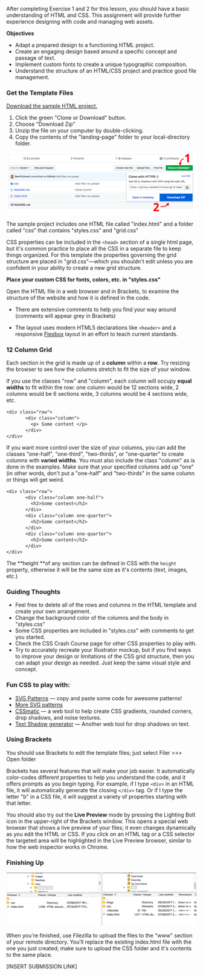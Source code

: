 After completing Exercise 1 and 2 for this lesson, you should have a basic understanding of HTML and CSS. This assignment will provide further experience designing with code and managing web assets.

**Objectives**

* Adapt a prepared design to a functioning HTML project.
* Create an engaging design based around a specific concept and passage of text.
* Implement custom fonts to create a unique typographic composition.
* Understand the structure of an HTML/CSS project and practice good file management.

### Get the Template Files

[Download the sample HTML project.](https://github.com/BenFictional/grid-template)

1. Click the green "Clone or Download" button.
2. Choose "Download Zip"
3. Unzip the file on your computer by double-clicking. 
4. Copy the contents of the "landing-page" folder to your local-directory folder.

![](/assets/lesson-2/github-tut.png)

The sample project includes one HTML file called "index.html" and a folder called "css" that contains "styles.css" and "grid.css"

CSS properties can be included in the `<head>` section of a single html page, but it's common practice to place all the CSS in a separate file to keep things organized. For this template the properties governing the grid structure are placed in "grid.css"—which you shouldn't edit unless you are confident in your ability to create a new grid structure.

**Place your custom CSS for fonts, colors, etc. in "styles.css"**

Open the HTML file in a web browser and in Brackets, to examine the structure of the website and how it is defined in the code.

* There are extensive comments to help you find your way around \(comments will appear grey in Brackets\)

* The layout uses modern HTML5 declarations like `<header>` and a responsive [Flexbox](https://internetingishard.com/html-and-css/flexbox/) layout in an effort to teach current standards.

### 12 Column Grid

Each section in the grid is made up of a **column** within a **row**. Try resizing the browser to see how the columns stretch to fit the size of your window.

If you use the classes "row" and "column", each column will occupy **equal widths** to fit within the row: one column would be 12 sections wide, 2 columns would be 6 sections wide, 3 columns would be 4 sections wide, etc.

```
<div class="row">
       <div class="column">
         <p> Some content </p>
       </div>
</div>
```

If you want more control over the size of your columns, you can add the classes "one-half", "one-third", "two-thirds", or "one-quarter" to create columns with **varied widths**. You must also include the class "column" as is done in the examples. Make sure that your specified columns add up "one" \(in other words, don't put a "one-half" and "two-thirds" in the same column or things will get weird.

```
<div class="row">
       <div class="column one-half">
         <h2>Some content</h2>
       </div>
       <div class="column one-quarter">
         <h2>Some content</h2>
       </div>
       <div class="column one-quarter">
         <h2>Some content</h2>
       </div>
</div>
```

The **height **of any section can be defined in CSS with the `height` property, otherwise it will be the same size as it's contents \(text, images, etc.\)

### Guiding Thoughts

* Feel free to delete all of the rows and columns in the HTML template and create your own arrangement. 
* Change the background color of the columns and the body in "styles.css" 
* Some CSS properties are included in "styles.css" with comments to get you started. 
* Check the CSS Crash Course page for other CSS properties to play with. 
* Try to accurately recreate your Illustrator mockup, but if you find ways to improve your design or limitations of the CSS grid structure, then you can adapt your design as needed. Just keep the same visual style and concept. 

### Fun CSS to play with:

* [SVG Patterns](http://www.heropatterns.com/) — copy and paste some code for awesome patterns!
* [More SVG patterns](https://philiprogers.com/svgpatterns/)
* [CSSmatic](http://www.cssmatic.com/) — a web tool to help create CSS gradients, rounded corners, drop shadows, and noise textures.
* [Text Shadow generator](https://css3gen.com/text-shadow/) — Another web tool for drop shadows on text.

### Using Brackets

You should use Brackets to edit the template files; just select Filer &gt;&gt;&gt; Open folder

Brackets has several features that will make your job easier. It automatically color-codes different properties to help you understand the code, and it offers prompts as you begin typing. For example, if I type `<div>` in an HTML file, it will automatically generate the closing `</div>` tag. Or if I type the letter "b" in a CSS file, it will suggest a variety of properties starting with that letter.

You should also try out the **Live Preview** mode by pressing the Lighting Bolt icon in the upper-right of the Brackets window. This opens a special web browser that shows a live preview of your files; it even changes dynamically as you edit the HTML or CSS. If you click on an HTML tag or a CSS selector the targeted area will be highlighted in the Live Preview browser, similar to how the web inspector works in Chrome.

### Finishing Up

![](/unit-1/lesson-2/land-page-ftp.png)

When you're finished, use Filezilla to upload the files to the "www" section of your remote directory. You'll replace the existing index.html file with the one you just created; make sure to upload the CSS folder and it's contents to the same place.

\[INSERT SUBMISSION LINK\]

